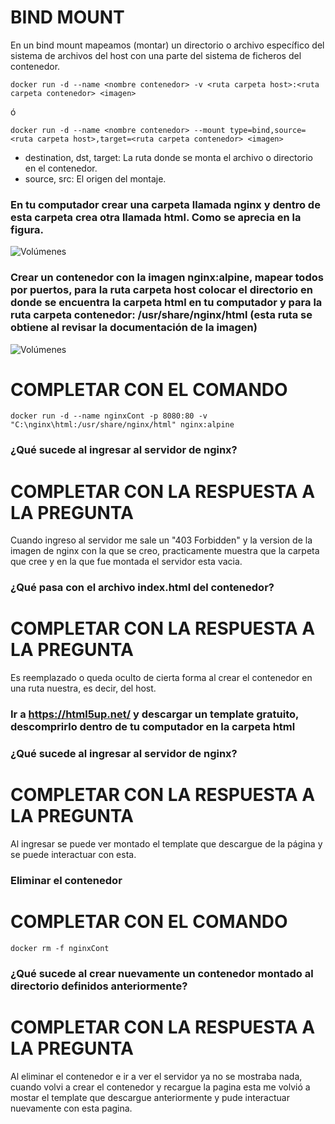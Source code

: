 # BIND MOUNT
En un bind mount mapeamos (montar) un directorio o archivo específico del sistema de archivos del host con una parte del sistema de ficheros del contenedor.

```
docker run -d --name <nombre contenedor> -v <ruta carpeta host>:<ruta carpeta contenedor> <imagen>
```
ó
```
docker run -d --name <nombre contenedor> --mount type=bind,source=<ruta carpeta host>,target=<ruta carpeta contenedor> <imagen>
```
- destination, dst, target: La ruta donde se monta el archivo o directorio en el contenedor.
- source, src: El origen del montaje.
  
### En tu computador crear una carpeta llamada nginx y dentro de esta carpeta crea otra llamada html. Como se aprecia en la figura.
![Volúmenes](directorio.PNG)

### Crear un contenedor con la imagen nginx:alpine, mapear todos por puertos, para la ruta carpeta host colocar el directorio en donde se encuentra la carpeta html en tu computador y para la ruta carpeta contenedor: /usr/share/nginx/html (esta ruta se obtiene al revisar la documentación de la imagen)
![Volúmenes](volumen-host.PNG)
# COMPLETAR CON EL COMANDO
```
docker run -d --name nginxCont -p 8080:80 -v "C:\nginx\html:/usr/share/nginx/html" nginx:alpine
```

### ¿Qué sucede al ingresar al servidor de nginx?
# COMPLETAR CON LA RESPUESTA A LA PREGUNTA
Cuando ingreso al servidor me sale un "403 Forbidden" y la version de la imagen de nginx con la que se creo, practicamente muestra que la carpeta que cree y en la que fue montada el servidor esta vacia.  

### ¿Qué pasa con el archivo index.html del contenedor?
# COMPLETAR CON LA RESPUESTA A LA PREGUNTA
Es reemplazado o queda oculto de cierta forma al crear el contenedor en una ruta nuestra, es decir, del host.

### Ir a https://html5up.net/ y descargar un template gratuito, descomprirlo dentro de tu computador en la carpeta html
### ¿Qué sucede al ingresar al servidor de nginx?
# COMPLETAR CON LA RESPUESTA A LA PREGUNTA
Al ingresar se puede ver montado el template que descargue de la página y se puede interactuar con esta.

### Eliminar el contenedor
# COMPLETAR CON EL COMANDO
```
docker rm -f nginxCont
```

### ¿Qué sucede al crear nuevamente un contenedor montado al directorio definidos anteriormente?
# COMPLETAR CON LA RESPUESTA A LA PREGUNTA
Al eliminar el contenedor e ir a ver el servidor ya no se mostraba nada, cuando volvi a crear el contenedor y recargue la pagina esta me volvió a mostar el template que descargue anteriormente y pude interactuar nuevamente con esta pagina.

